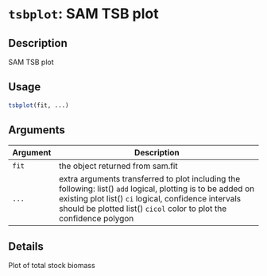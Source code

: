 # `tsbplot`: SAM TSB plot

## Description


 SAM TSB plot


## Usage

```r
tsbplot(fit, ...)
```


## Arguments

Argument      |Description
------------- |----------------
```fit```     |     the object returned from sam.fit
```...```     |     extra arguments transferred to plot including the following: list()  `add` logical, plotting is to be added on existing plot list()  `ci` logical, confidence intervals should be plotted list()  `cicol` color to plot the confidence polygon

## Details


 Plot of total stock biomass


